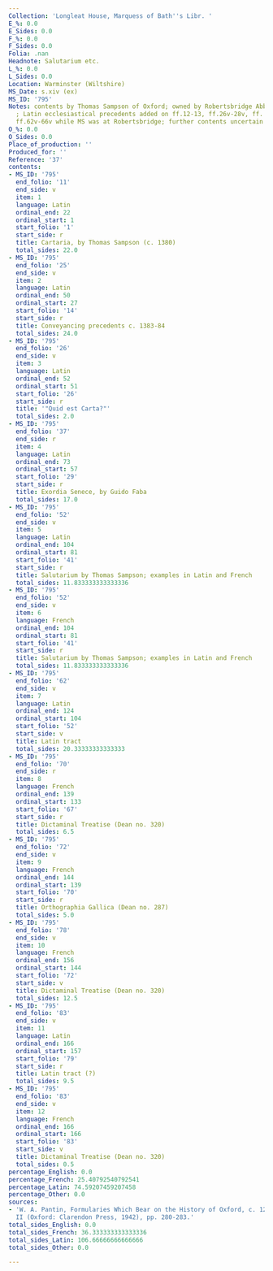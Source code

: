 ```yaml
---
Collection: 'Longleat House, Marquess of Bath''s Libr. '
E_%: 0.0
E_Sides: 0.0
F_%: 0.0
F_Sides: 0.0
Folia: .nan
Headnote: Salutarium etc.
L_%: 0.0
L_Sides: 0.0
Location: Warminster (Wiltshire)
MS_Date: s.xiv (ex)
MS_ID: '795'
Notes: contents by Thomas Sampson of Oxford; owned by Robertsbridge Abbey in Sussex
  ; Latin ecclesiastical precedents added on ff.12-13, ff.26v-28v, ff. 37-40, and
  ff.62v-66v while MS was at Robertsbridge; further contents uncertain
O_%: 0.0
O_Sides: 0.0
Place_of_production: ''
Produced_for: ''
Reference: '37'
contents:
- MS_ID: '795'
  end_folio: '11'
  end_side: v
  item: 1
  language: Latin
  ordinal_end: 22
  ordinal_start: 1
  start_folio: '1'
  start_side: r
  title: Cartaria, by Thomas Sampson (c. 1380)
  total_sides: 22.0
- MS_ID: '795'
  end_folio: '25'
  end_side: v
  item: 2
  language: Latin
  ordinal_end: 50
  ordinal_start: 27
  start_folio: '14'
  start_side: r
  title: Conveyancing precedents c. 1383-84
  total_sides: 24.0
- MS_ID: '795'
  end_folio: '26'
  end_side: v
  item: 3
  language: Latin
  ordinal_end: 52
  ordinal_start: 51
  start_folio: '26'
  start_side: r
  title: '"Quid est Carta?"'
  total_sides: 2.0
- MS_ID: '795'
  end_folio: '37'
  end_side: r
  item: 4
  language: Latin
  ordinal_end: 73
  ordinal_start: 57
  start_folio: '29'
  start_side: r
  title: Exordia Senece, by Guido Faba
  total_sides: 17.0
- MS_ID: '795'
  end_folio: '52'
  end_side: v
  item: 5
  language: Latin
  ordinal_end: 104
  ordinal_start: 81
  start_folio: '41'
  start_side: r
  title: Salutarium by Thomas Sampson; examples in Latin and French
  total_sides: 11.833333333333336
- MS_ID: '795'
  end_folio: '52'
  end_side: v
  item: 6
  language: French
  ordinal_end: 104
  ordinal_start: 81
  start_folio: '41'
  start_side: r
  title: Salutarium by Thomas Sampson; examples in Latin and French
  total_sides: 11.833333333333336
- MS_ID: '795'
  end_folio: '62'
  end_side: v
  item: 7
  language: Latin
  ordinal_end: 124
  ordinal_start: 104
  start_folio: '52'
  start_side: v
  title: Latin tract
  total_sides: 20.33333333333333
- MS_ID: '795'
  end_folio: '70'
  end_side: r
  item: 8
  language: French
  ordinal_end: 139
  ordinal_start: 133
  start_folio: '67'
  start_side: r
  title: Dictaminal Treatise (Dean no. 320)
  total_sides: 6.5
- MS_ID: '795'
  end_folio: '72'
  end_side: v
  item: 9
  language: French
  ordinal_end: 144
  ordinal_start: 139
  start_folio: '70'
  start_side: r
  title: Orthographia Gallica (Dean no. 287)
  total_sides: 5.0
- MS_ID: '795'
  end_folio: '78'
  end_side: v
  item: 10
  language: French
  ordinal_end: 156
  ordinal_start: 144
  start_folio: '72'
  start_side: v
  title: Dictaminal Treatise (Dean no. 320)
  total_sides: 12.5
- MS_ID: '795'
  end_folio: '83'
  end_side: v
  item: 11
  language: Latin
  ordinal_end: 166
  ordinal_start: 157
  start_folio: '79'
  start_side: r
  title: Latin tract (?)
  total_sides: 9.5
- MS_ID: '795'
  end_folio: '83'
  end_side: v
  item: 12
  language: French
  ordinal_end: 166
  ordinal_start: 166
  start_folio: '83'
  start_side: v
  title: Dictaminal Treatise (Dean no. 320)
  total_sides: 0.5
percentage_English: 0.0
percentage_French: 25.40792540792541
percentage_Latin: 74.59207459207458
percentage_Other: 0.0
sources:
- 'W. A. Pantin, Formularies Which Bear on the History of Oxford, c. 1204-1420, Vol.
  II (Oxford: Clarendon Press, 1942), pp. 280-283.'
total_sides_English: 0.0
total_sides_French: 36.333333333333336
total_sides_Latin: 106.66666666666666
total_sides_Other: 0.0

---
```


